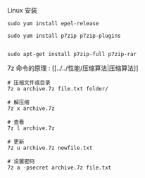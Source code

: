 Linux 安装
```
sudo yum install epel-release

sudo yum install p7zip p7zip-plugins


sudo apt-get install p7zip-full p7zip-rar
```


7z 命令的原理 : [[../../性能/压缩算法|压缩算法]]

```
# 压缩文件或目录
7z a archive.7z file.txt folder/

# 解压缩
7z x archive.7z

# 查看
7z l archive.7z

# 更新
7z u archive.7z newfile.txt

# 设置密码
7z a -psecret archive.7z file.txt
```

